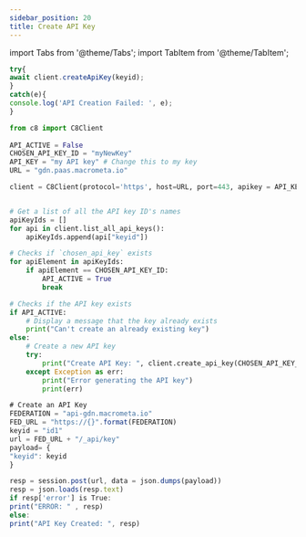 ```yaml
---
sidebar_position: 20
title: Create API Key
---
```


import Tabs from '@theme/Tabs';
import TabItem from '@theme/TabItem';

<Tabs groupId="operating-systems">
<TabItem value="js" label="Javascript">

```js
try{
await client.createApiKey(keyid);
}
catch(e){
console.log('API Creation Failed: ', e);
}
```

</TabItem>
<TabItem value="py" label="Python">

```py
from c8 import C8Client
  
API_ACTIVE = False
CHOSEN_API_KEY_ID = "myNewKey"
API_KEY = "my API key" # Change this to my key
URL = "gdn.paas.macrometa.io"

client = C8Client(protocol='https', host=URL, port=443, apikey = API_KEY)


# Get a list of all the API key ID's names
apiKeyIds = []
for api in client.list_all_api_keys():
    apiKeyIds.append(api["keyid"])

# Checks if `chosen_api_key` exists
for apiElement in apiKeyIds:
    if apiElement == CHOSEN_API_KEY_ID:
        API_ACTIVE = True
        break

# Checks if the API key exists
if API_ACTIVE:
    # Display a message that the key already exists
    print("Can't create an already existing key")
else:
    # Create a new API key
    try:
        print("Create API Key: ", client.create_api_key(CHOSEN_API_KEY_ID))
    except Exception as err:
        print("Error generating the API key")
        print(err)
```

</TabItem>
<TabItem value="RA" label="Rest API">

```js
# Create an API Key
FEDERATION = "api-gdn.macrometa.io"
FED_URL = "https://{}".format(FEDERATION)
keyid = "id1"
url = FED_URL + "/_api/key"
payload= {
"keyid": keyid
}

resp = session.post(url, data = json.dumps(payload))
resp = json.loads(resp.text)
if resp['error'] is True:
print("ERROR: " , resp)
else:
print("API Key Created: ", resp)
```

</TabItem>
</Tabs>

